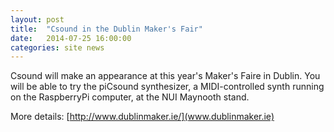```yaml
---
layout: post
title:  "Csound in the Dublin Maker's Fair"
date:   2014-07-25 16:00:00
categories: site news 
---
```


Csound will make an appearance at this year's Maker's Faire in
Dublin. You will be able to try the piCsound synthesizer, a
MIDI-controlled synth running on the RaspberryPi computer,
at the NUI Maynooth stand.

More details: [http://www.dublinmaker.ie/](www.dublinmaker.ie)

